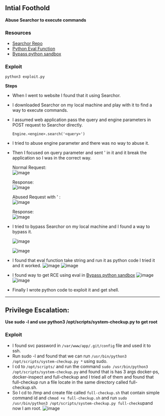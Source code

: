 ## Intial Foothold
**Abuse Searchor to execute commands**


### Resources
- [Searchor Repo](https://github.com/ArjunSharda/Searchor)
- [Python Eval Function](https://realpython.com/python-eval-function/#understanding-pythons-eval)
- [Bypass python sandbox](https://book.hacktricks.xyz/generic-methodologies-and-resources/python/bypass-python-sandboxes)

### Exploit

```
python3 exploit.py
```
**Steps**
- When I went to website I found that it using Searchor.
- I downloaded Searchor on my local machine and play with it to find a way to execute commands.
- I assumed web application pass the query and engine parameters in POST request to Searchor directly.

  ``Engine.<engine>.search('<query>')``
- I tried to abuse engine parameter and there was no way to abuse it.
- Then I focused on query parameter and sent ' in it and it break the application so I was in the correct way.


  Normal Request:                                                                                         
  ![image](https://user-images.githubusercontent.com/59315492/230909846-0853fa7b-4b09-484c-9c39-0ba820f0883b.png)
  
  
  Response:                                                                                            
  ![image](https://user-images.githubusercontent.com/59315492/230909887-618f1b70-34c0-4b5f-a2b5-e7d6429a5f1b.png)
  
  
  Abused Request with ' :                                                                                     
  ![image](https://user-images.githubusercontent.com/59315492/230910048-4acc9c72-8621-4f3b-9092-895cc6dd7250.png)
  
  
  Response:                                                                                 
  ![image](https://user-images.githubusercontent.com/59315492/230910150-0326e94e-fe54-498a-9f9b-9319b44e5bd2.png)

- I tried to bypass Searchor on my local machine and I found a way to bypass it.
  
  ![image](https://user-images.githubusercontent.com/59315492/230912748-0bacadcb-d71a-4c10-a5ed-486798bccc35.png)

  ![image](https://user-images.githubusercontent.com/59315492/230912809-fa50c90a-bae6-4748-81ea-fd311472cfdf.png)
 - I found that eval function take string and run it as python code I tried it and it worked. 
  ![image](https://user-images.githubusercontent.com/59315492/230914598-544158e0-615f-4717-a17e-c004e5acd936.png)
  ![image](https://user-images.githubusercontent.com/59315492/230914677-8a5643a9-ba84-44ed-94df-bc6828463364.png)
 - I found way to get RCE using eval in [Bypass python sandbox](https://book.hacktricks.xyz/generic-methodologies-and-resources/python/bypass-python-sandboxes)
  ![image](https://user-images.githubusercontent.com/59315492/230915451-e15ea78f-60fc-4d4d-903c-4f03ba152e02.png)
  ![image](https://user-images.githubusercontent.com/59315492/230915542-36152379-2e8e-4a13-b92a-602d13a1c5cf.png)
 
 - Finally I wrote python code to exploit it and get shell. 

---
## Privilege Escalation:
**Use sudo -l and use python3 /opt/scripts/system-checkup.py to get root**
### Exploit

- I found svc password in ``/var/www/app/.git/config`` file and used it to ssh.
- Run sudo -l and found that we can run ``/usr/bin/python3 /opt/scripts/system-checkup.py *`` using sudo.
- I cd to ``/opt/scripts/`` and run the command ``sudo /usr/bin/python3 /opt/scripts/system-checkup.py`` and found that is has 3 args docker-ps, docker-inspect and full-checkup and I tried all of them and found that full-checkup run a file locate in the same directory called full-checkup.sh.
- So I cd to /tmp and create file called ``full-checkup.sh`` that contain simple command id and ``chmod +x full-checkup.sh`` and run ``sudo /usr/bin/python3 /opt/scripts/system-checkup.py full-check``upand now I am root.
![image](https://user-images.githubusercontent.com/59315492/231019258-1e9834d7-ab03-439b-a14f-c7dc892c0366.png)

